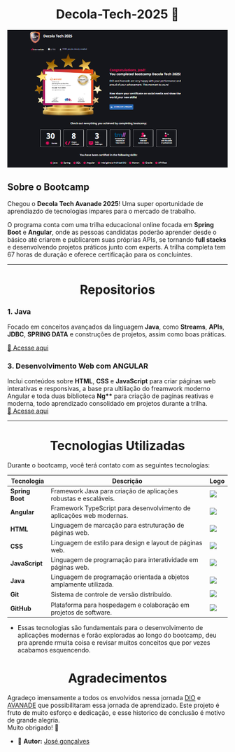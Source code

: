 <div align="center">
<h1 >Decola-Tech-2025 🚀</h1>
</div>

<img src="./assets/Congratulations.png"  >

## Sobre o Bootcamp

Chegou o **Decola Tech Avanade 2025**! Uma super oportunidade de aprendiazdo de tecnologias impares para o mercado de trabalho.

O programa conta com uma trilha educacional online focada em **Spring Boot** e **Angular**, onde as pessoas candidatas poderão aprender desde o básico até criarem e publicarem suas próprias APIs, se tornando **full stacks** e desenvolvendo projetos práticos junto com experts. A trilha completa tem 67 horas de duração e oferece certificação para os concluintes.

---

<div align="center">
<h1 >Repositorios</h1>
</div>

### 1. **Java**

Focado em conceitos avançados da linguagem **Java**, como **Streams**, **APIs**, **JDBC**, **SPRING DATA** e construções de projetos, assim como boas práticas.

[🔗 Acesse aqui](./content/Java/)

### 3. **Desenvolvimento Web com ANGULAR**

Inclui conteúdos sobre **HTML**, **CSS** e **JavaScript** para criar páginas web interativas e responsivas, a base pra ultiliação do freamwork moderno Angular e toda duas biblioteca **Ng\*\*** para criação de paginas reativas e moderna, todo aprendizado consolidado em projetos durante a trilha.  
[🔗 Acesse aqui](./content/Angular/)

---

<div align="center">
<h1 > Tecnologias Utilizadas</h1>
</div>

Durante o bootcamp, você terá contato com as seguintes tecnologias:

| Tecnologia      | Descrição                                                             | Logo                                                                                                             |
| --------------- | --------------------------------------------------------------------- | ---------------------------------------------------------------------------------------------------------------- |
| **Spring Boot** | Framework Java para criação de aplicações robustas e escaláveis.      | <img src="https://rdrblog.com.br/wp-content/uploads/2020/08/Spring-BOOT-Interview-questions-1.jpg" width="200" > |
| **Angular**     | Framework TypeScript para desenvolvimento de aplicações web modernas. | <img src="https://angular.io/assets/images/logos/angular/angular. svg" width="200" >                             |
| **HTML**        | Linguagem de marcação para estruturação de páginas web.               | <img src="https://upload.wikimedia.org/wikipedia/commons/6/61/HTML5_logo_and_wordmark.svg" width="200" >         |
| **CSS**         | Linguagem de estilo para design e layout de páginas web.              | <img src="https://upload.wikimedia.org/wikipedia/commons/d/d5/CSS3_logo_and_wordmark.svg" width="200" >          |
| **JavaScript**  | Linguagem de programação para interatividade em páginas web.          | <img src="https://upload.wikimedia.org/wikipedia/commons/6/6a/JavaScript-logo.png" width="200" >                 |
| **Java**        | Linguagem de programação orientada a objetos amplamente utilizada.    | <img src="https://upload.wikimedia.org/wikipedia/en/3/30/Java_programming_language_logo.svg" width="200" >       |
| **Git**         | Sistema de controle de versão distribuído.                            | <img src="https://git-scm.com/images/logos/downloads/Git-Icon-1788C.png" width="200" >                           |
| **GitHub**      | Plataforma para hospedagem e colaboração em projetos de software.     | <img src="https://github.githubassets.com/images/modules/logos_page/GitHub-Mark.png" width="200" >               |

- Essas tecnologias são fundamentais para o desenvolvimento de aplicações modernas e forão exploradas ao longo do bootcamp, deu pra aprende rmuita coisa e revisar muitos conceitos que por vezes acabamos esquencendo.

##

<div align="center">
<h1 >Agradecimentos</h1>
</div>

Agradeço imensamente a todos os envolvidos nessa jornada [DIO](https://github.com/digitalinnovationone) e [AVANADE](https://github.com/avanade) que possibilitaram essa jornada de aprendizado. Este projeto é fruto de muito esforço e dedicação, e esse historico de conclusão é motivo de grande alegria.  
Muito obrigado! 🚀

- 📌 **Autor:** [José gonçalves](https://github.com/JoseGoncalvess)
